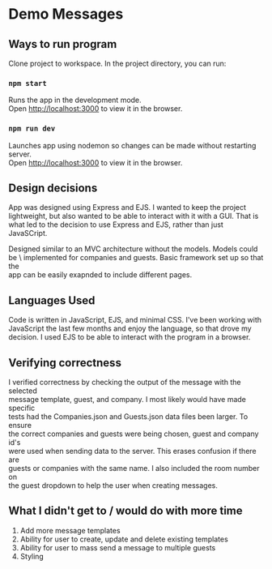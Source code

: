 # Demo Messages 

## Ways to run program

Clone project to workspace.
In the project directory, you can run:

### `npm start`

Runs the app in the development mode.\
Open [http://localhost:3000](http://localhost:3000) to view it in the browser.

### `npm run dev`

Launches app using nodemon so changes can be made without restarting server.\
Open [http://localhost:3000](http://localhost:3000) to view it in the browser.

## Design decisions

App was designed using Express and EJS. I wanted to keep the project \
lightweight, but also wanted to be able to interact with it with a GUI. That is \
what led to the decision to use Express and EJS, rather than just JavaSCript.

Designed similar to an MVC architecture without the models. Models could be \ 
implemented for companies and guests. Basic framework set up so that the \
app can be easily exapnded to include different pages.

## Languages Used

Code is written in JavaScript, EJS, and minimal CSS. I've been working with \
JavaScript the last few months and enjoy the language, so that drove my \
decision. I used EJS to be able to interact with the program in a browser.

## Verifying correctness

I verified correctness by checking the output of the message with the selected\
message template, guest, and company. I most likely would have made specific\
tests had the Companies.json and Guests.json data files been larger. To ensure\
the correct companies and guests were being chosen, guest and company id's \
were used when sending data to the server. This erases confusion if there are \
guests or companies with the same name. I also included the room number on \
the guest dropdown to help the user when creating messages. 

## What I didn't get to / would do with more time

1. Add more message templates
2. Ability for user to create, update and delete existing templates
3. Ability for user to mass send a message to multiple guests
4. Styling